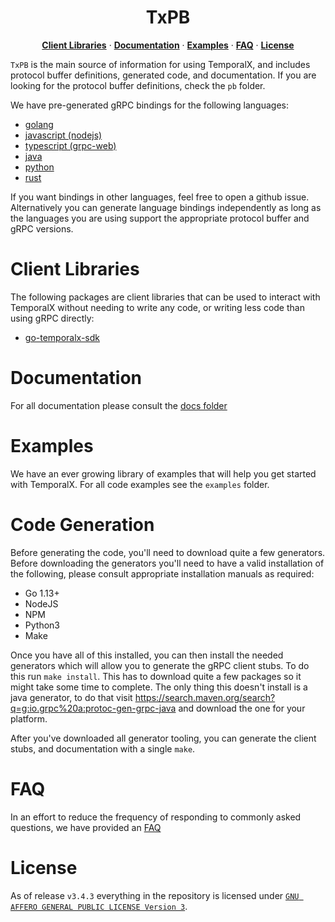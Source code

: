<h1 align="center"> TxPB </h1>
<p align="center">
  <a href="#client-libraries"><strong>Client Libraries</strong></a> · <a href="#documentation"><strong>Documentation</strong></a> · <a href="#examples"><strong>Examples</strong></a> · <a href="#faq"><strong>FAQ</strong></a> · <a href="#license"><strong>License</strong></a>
</p>

`TxPB` is the main source of information for using TemporalX, and includes protocol buffer definitions, generated code, and documentation. If you are looking for the protocol buffer definitions, check the `pb` folder.

We have pre-generated gRPC bindings for the following languages:

* [golang](https://github.com/RTradeLtd/TxPB/tree/master/go)
* [javascript (nodejs)](https://github.com/RTradeLtd/TxPB/tree/master/js)
* [typescript (grpc-web)](https://github.com/RTradeLtd/TxPB/tree/master/ts)
* [java](https://github.com/RTradeLtd/TxPB/tree/master/java/pb)
* [python](https://github.com/RTradeLtd/TxPB/tree/master/py)
* [rust](https://github.com/RTradeLtd/TxPB/tree/master/rs/src)

If you want bindings in other languages, feel free to open a github issue. Alternatively you can generate language bindings independently as long as the languages you are using support the appropriate protocol buffer and gRPC versions.

# Client Libraries

The following packages are client libraries that can be used to interact with TemporalX without needing to write any code, or writing less code than using gRPC directly:

* [go-temporalx-sdk](https://github.com/RTradeLtd/go-temporalx-sdk)

# Documentation

For all documentation please consult the [docs folder](https://docsx.temporal.cloud/doc/)

# Examples

We have an ever growing library of examples that will help you get started with TemporalX. For all code examples see the `examples` folder.

# Code Generation

Before generating the code, you'll need to download quite a few generators. Before downloading the generators you'll need to have a valid installation of the following, please consult appropriate installation manuals as required:

* Go 1.13+
* NodeJS
* NPM
* Python3
* Make

Once you have all of this installed, you can then install the needed generators which will allow you to generate the gRPC client stubs. To do this run `make install`. This has to download quite a few packages so it might take some time to complete. The only thing this doesn't install is a java generator, to do that visit https://search.maven.org/search?q=g:io.grpc%20a:protoc-gen-grpc-java and download the one for your platform.

After you've downloaded all generator tooling, you can generate the client stubs, and documentation with a single `make`.

# FAQ

In an effort to reduce the frequency of responding to commonly asked questions, we have provided an [FAQ](FAQ.md)

# License

As of release `v3.4.3` everything in the repository is licensed under [`GNU AFFERO GENERAL PUBLIC LICENSE Version 3`](./LICENSE). 